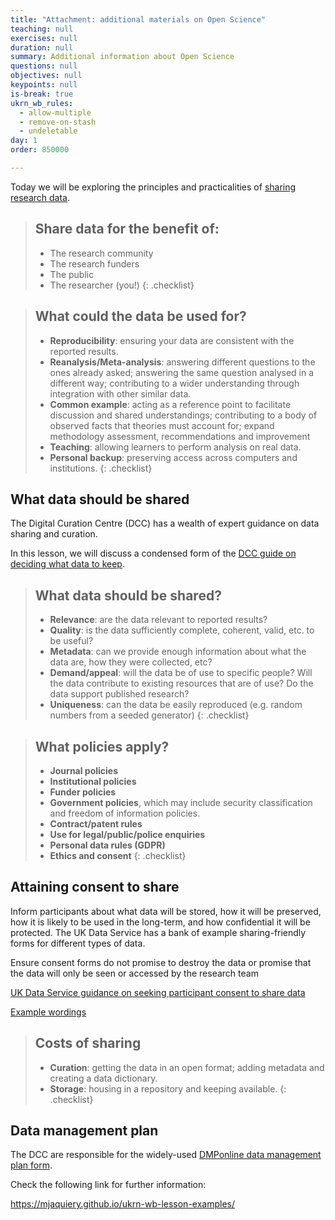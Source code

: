 ```yaml
---
title: "Attachment: additional materials on Open Science"
teaching: null
exercises: null
duration: null
summary: Additional information about Open Science
questions: null
objectives: null
keypoints: null
is-break: true
ukrn_wb_rules:
  - allow-multiple
  - remove-on-stash
  - undeletable
day: 1
order: 850000

---
```

Today we will be exploring the principles and practicalities of [sharing research data](https://osf.io/wp4zu/). 

> ## Share data for the benefit of:
> * The research community
> * The research funders
> * The public
> * The researcher (you!)
{: .checklist}


> ## What could the data be used for?
> * **Reproducibility**: ensuring your data are consistent with the reported results.
> * **Reanalysis/Meta-analysis**: answering different questions to the ones already asked; answering the same question analysed in a different way; contributing to a wider understanding through integration with other similar data.
> * **Common example**: acting as a reference point to facilitate discussion and shared understandings; contributing to a body of observed facts that theories must account for; expand methodology assessment, recommendations and improvement
> * **Teaching**: allowing learners to perform analysis on real data.
> * **Personal backup**: preserving access across computers and institutions.
{: .checklist}



## What data should be shared

The Digital Curation Centre (DCC) has a wealth of expert guidance on data sharing and curation. 

In this lesson, we will discuss a condensed form of the [DCC guide on deciding what data to keep](https://www.dcc.ac.uk/guidance/how-guides/five-steps-decide-what-data-keep). 

> ## What data should be shared?
> * **Relevance**: are the data relevant to reported results?
> * **Quality**: is the data sufficiently complete, coherent, valid, etc. to be useful?
> * **Metadata**: can we provide enough information about what the data are, how they were collected, etc?
> * **Demand/appeal**: will the data be of use to specific people? Will the data contribute to existing resources that are of use? Do the data support published research?
> * **Uniqueness**: can the data be easily reproduced (e.g. random numbers from a seeded generator)
{: .checklist}

> ## What policies apply?
> * **Journal policies**
> * **Institutional policies**
> * **Funder policies**
> * **Government policies**, which may include security classification and freedom of information policies.
> * **Contract/patent rules**
> * **Use for legal/public/police enquiries**
> * **Personal data rules (GDPR)**
> * **Ethics and consent**
{: .checklist}


## Attaining consent to share

Inform participants about what data will be stored, how it will be preserved, how it is likely to be used in the long-term, and how confidential it will be protected. The UK Data Service has a bank of example sharing-friendly forms for different types of data. 

Ensure consent forms do not promise to destroy the data or promise that the data will only be seen or accessed by the research team

[UK Data Service guidance on seeking participant consent to share data](https://www.ukdataservice.ac.uk/manage-data/legal-ethical/consent-data-sharing.aspx)

[Example wordings](https://www.ukdataservice.ac.uk/manage-data/legal-ethical/consent-data-sharing/consent-forms.aspx)

> ## Costs of sharing
> * **Curation**: getting the data in an open format; adding metadata and creating a data dictionary.
> * **Storage**: housing in a repository and keeping available.
{: .checklist}



## Data management plan

The DCC are responsible for the widely-used [DMPonline data management plan form](https://dmponline.dcc.ac.uk/).










Check the following link for further information:

https://mjaquiery.github.io/ukrn-wb-lesson-examples/


